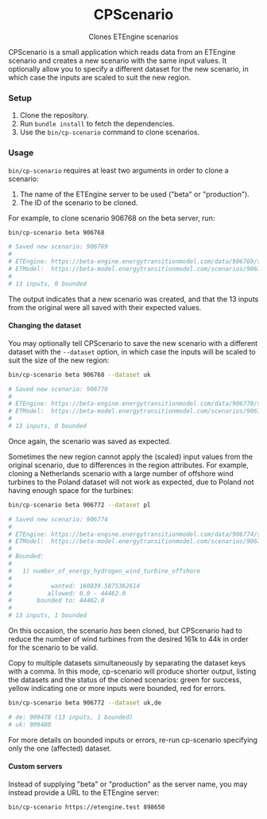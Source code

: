 <h1 align="center">CPScenario</h1>
<p align="center">Clones ETEngine scenarios</p>

CPScenario is a small application which reads data from an ETEngine scenario and
creates a new scenario with the same input values. It optionally allow you to
specify a different dataset for the new scenario, in which case the inputs are
scaled to suit the new region.

### Setup

1. Clone the repository.
2. Run `bundle install` to fetch the dependencies.
3. Use the `bin/cp-scenario` command to clone scenarios.

### Usage

`bin/cp-scenario` requires at least two arguments in order to clone a scenario:

1. The name of the ETEngine server to be used ("beta" or "production").
2. The ID of the scenario to be cloned.

For example, to clone scenario 906768 on the beta server, run:

```sh
bin/cp-scenario beta 906768

# Saved new scenario: 906769
#
# ETEngine: https://beta-engine.energytransitionmodel.com/data/906769/scenarios/906769
# ETModel:  https://beta-model.energytransitionmodel.com/scenarios/906769
#
# 13 inputs, 0 bounded
```

The output indicates that a new scenario was created, and that the 13 inputs
from the original were all saved with their expected values.

#### Changing the dataset

You may optionally tell CPScenario to save the new scenario with a different
dataset with the `--dataset` option, in which case the inputs will be scaled to
suit the size of the new region:

```sh
bin/cp-scenario beta 906768 --dataset uk

# Saved new scenario: 906770
#
# ETEngine: https://beta-engine.energytransitionmodel.com/data/906770/scenarios/906770
# ETModel:  https://beta-model.energytransitionmodel.com/scenarios/906770
#
# 13 inputs, 0 bounded
```

Once again, the scenario was saved as expected.

Sometimes the new region cannot apply the (scaled) input values from the
original scenario, due to differences in the region attributes. For example,
cloning a Netherlands scenario with a large number of offshore wind turbines to
the Poland dataset will not work as expected, due to Poland not having enough
space for the turbines:

```sh
bin/cp-scenario beta 906772 --dataset pl

# Saved new scenario: 906774
#
# ETEngine: https://beta-engine.energytransitionmodel.com/data/906774/scenarios/906774
# ETModel:  https://beta-model.energytransitionmodel.com/scenarios/906774
#
# Bounded:
#
#   1) number_of_energy_hydrogen_wind_turbine_offshore
#
#           wanted: 160839.5875362614
#          allowed: 0.0 - 44462.0
#       bounded to: 44462.0
#
# 13 inputs, 1 bounded
```

On this occasion, the scenario *has* been cloned, but CPScenario had to reduce
the number of wind turbines from the desired 161k to 44k in order for the
scenario to be valid.

Copy to multiple datasets simultaneously by separating the dataset keys with a
comma. In this mode, cp-scenario will produce shorter output, listing the
datasets and the status of the cloned scenarios: green for success, yellow
indicating one or more inputs were bounded, red for errors.

```sh
bin/cp-scenario beta 906772 --dataset uk,de

# de: 909478 (13 inputs, 1 bounded)
# uk: 909480
```

For more details on bounded inputs or errors, re-run cp-scenario specifying only
the one (affected) dataset.

#### Custom servers

Instead of supplying "beta" or "production" as the server name, you may instead
provide a URL to the ETEngine server:

```sh
bin/cp-scenario https://etengine.test 898650
```
